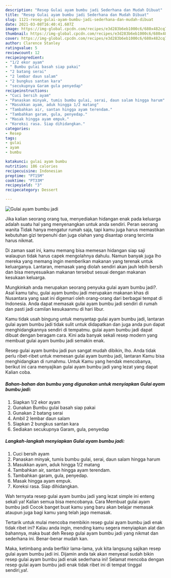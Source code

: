 ```yaml
---
description: "Resep Gulai ayam bumbu jadi Sederhana dan Mudah Dibuat"
title: "Resep Gulai ayam bumbu jadi Sederhana dan Mudah Dibuat"
slug: 1121-resep-gulai-ayam-bumbu-jadi-sederhana-dan-mudah-dibuat
date: 2021-03-08T16:40:41.607Z
image: https://img-global.cpcdn.com/recipes/e3d283b6eb1000c6/680x482cq70/gulai-ayam-bumbu-jadi-foto-resep-utama.jpg
thumbnail: https://img-global.cpcdn.com/recipes/e3d283b6eb1000c6/680x482cq70/gulai-ayam-bumbu-jadi-foto-resep-utama.jpg
cover: https://img-global.cpcdn.com/recipes/e3d283b6eb1000c6/680x482cq70/gulai-ayam-bumbu-jadi-foto-resep-utama.jpg
author: Clarence Stanley
ratingvalue: 5
reviewcount: 12
recipeingredient:
- "1/2 ekor ayam"
- " Bumbu gulai basah siap pakai"
- "2 batang serai"
- "2 lembar daun salam"
- "2 bungkus santan kara"
- "secukupnya Garam gula penyedap"
recipeinstructions:
- "Cuci bersih ayam"
- "Panaskan minyak, tumis bumbu gulai, serai, daun salam hingga harum"
- "Masukkan ayam, aduk hingga 1/2 matang"
- "Tambahkan air, santan hingga ayam terendam."
- "Tambahkan garam, gula, penyedap."
- "Masak hingga ayam empuk."
- "Koreksi rasa. Siap dihidangkan."
categories:
- Resep
tags:
- gulai
- ayam
- bumbu

katakunci: gulai ayam bumbu 
nutrition: 186 calories
recipecuisine: Indonesian
preptime: "PT15M"
cooktime: "PT33M"
recipeyield: "3"
recipecategory: Dessert

---
```



![Gulai ayam bumbu jadi](https://img-global.cpcdn.com/recipes/e3d283b6eb1000c6/680x482cq70/gulai-ayam-bumbu-jadi-foto-resep-utama.jpg)

Jika kalian seorang orang tua, menyediakan hidangan enak pada keluarga adalah suatu hal yang menyenangkan untuk anda sendiri. Peran seorang  wanita Tidak hanya mengatur rumah saja, tapi kamu juga harus memastikan kebutuhan gizi terpenuhi dan juga olahan yang disantap orang tercinta harus nikmat.

Di zaman  saat ini, kamu memang bisa memesan hidangan siap saji walaupun tidak harus capek mengolahnya dahulu. Namun banyak juga lho mereka yang memang ingin memberikan makanan yang terenak untuk keluarganya. Lantaran, memasak yang diolah sendiri akan jauh lebih bersih dan bisa menyesuaikan makanan tersebut sesuai dengan makanan kesukaan keluarga. 



Mungkinkah anda merupakan seorang penyuka gulai ayam bumbu jadi?. Asal kamu tahu, gulai ayam bumbu jadi merupakan makanan khas di Nusantara yang saat ini digemari oleh orang-orang dari berbagai tempat di Indonesia. Anda dapat memasak gulai ayam bumbu jadi sendiri di rumah dan pasti jadi camilan kesukaanmu di hari libur.

Kamu tidak usah bingung untuk menyantap gulai ayam bumbu jadi, lantaran gulai ayam bumbu jadi tidak sulit untuk didapatkan dan juga anda pun dapat menghidangkannya sendiri di tempatmu. gulai ayam bumbu jadi dapat dibuat dengan beragam cara. Kini ada banyak sekali resep modern yang membuat gulai ayam bumbu jadi semakin enak.

Resep gulai ayam bumbu jadi pun sangat mudah dibikin, lho. Anda tidak perlu ribet-ribet untuk memesan gulai ayam bumbu jadi, lantaran Kamu bisa menghidangkan di rumahmu. Untuk Kamu yang hendak mencobanya, berikut ini cara menyajikan gulai ayam bumbu jadi yang lezat yang dapat Kalian coba.

<!--inarticleads1-->

##### Bahan-bahan dan bumbu yang digunakan untuk menyiapkan Gulai ayam bumbu jadi:

1. Siapkan 1/2 ekor ayam
1. Gunakan  Bumbu gulai basah siap pakai
1. Gunakan 2 batang serai
1. Ambil 2 lembar daun salam
1. Siapkan 2 bungkus santan kara
1. Sediakan secukupnya Garam, gula, penyedap




<!--inarticleads2-->

##### Langkah-langkah menyiapkan Gulai ayam bumbu jadi:

1. Cuci bersih ayam
1. Panaskan minyak, tumis bumbu gulai, serai, daun salam hingga harum
1. Masukkan ayam, aduk hingga 1/2 matang
1. Tambahkan air, santan hingga ayam terendam.
1. Tambahkan garam, gula, penyedap.
1. Masak hingga ayam empuk.
1. Koreksi rasa. Siap dihidangkan.




Wah ternyata resep gulai ayam bumbu jadi yang lezat simple ini enteng sekali ya! Kalian semua bisa mencobanya. Cara Membuat gulai ayam bumbu jadi Cocok banget buat kamu yang baru akan belajar memasak ataupun juga bagi kamu yang telah jago memasak.

Tertarik untuk mulai mencoba membikin resep gulai ayam bumbu jadi enak tidak ribet ini? Kalau anda ingin, mending kamu segera menyiapkan alat dan bahannya, maka buat deh Resep gulai ayam bumbu jadi yang nikmat dan sederhana ini. Benar-benar mudah kan. 

Maka, ketimbang anda berfikir lama-lama, yuk kita langsung sajikan resep gulai ayam bumbu jadi ini. Dijamin anda tak akan menyesal sudah bikin resep gulai ayam bumbu jadi enak sederhana ini! Selamat mencoba dengan resep gulai ayam bumbu jadi enak tidak ribet ini di tempat tinggal sendiri,ya!.

